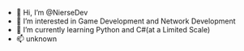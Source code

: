 - 👋 Hi, I’m @NierseDev
- 👀 I’m interested in Game Development and Network Development
- 🌱 I’m currently learning Python and C#(at a Limited Scale)
- 📫 unknown

<!---
NierseDev/NierseDev is a ✨ special ✨ repository because its `README.md` (this file) appears on your GitHub profile.
You can click the Preview link to take a look at your changes.
--->
